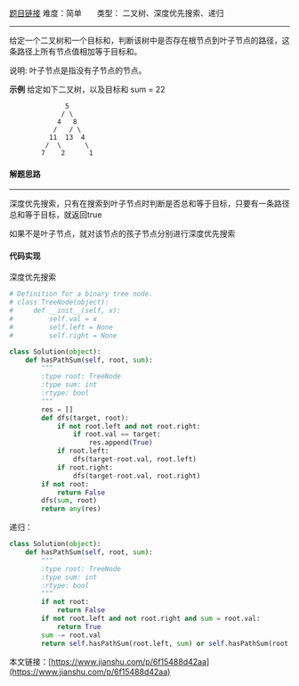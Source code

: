  [题目链接](https://leetcode-cn.com/problems/path-sum/)
难度：简单          &nbsp;&nbsp;&nbsp;&nbsp;&nbsp;&nbsp;类型：  二叉树、深度优先搜索、递归
***
 给定一个二叉树和一个目标和，判断该树中是否存在根节点到叶子节点的路径，这条路径上所有节点值相加等于目标和。

说明: 叶子节点是指没有子节点的节点。

**示例**
给定如下二叉树，以及目标和 sum = 22
```
              5
             / \
            4   8
           /   / \
          11  13  4
         /  \      \
        7    2      1
```
#### 解题思路
***
 深度优先搜索，只有在搜索到叶子节点时判断是否总和等于目标，只要有一条路径总和等于目标，就返回true

如果不是叶子节点，就对该节点的孩子节点分别进行深度优先搜索

#### 代码实现
深度优先搜索
```python
# Definition for a binary tree node.
# class TreeNode(object):
#     def __init__(self, x):
#         self.val = x
#         self.left = None
#         self.right = None

class Solution(object):
    def hasPathSum(self, root, sum):
        """
        :type root: TreeNode
        :type sum: int
        :rtype: bool
        """
        res = []
        def dfs(target, root):
            if not root.left and not root.right:
                if root.val == target:
                    res.append(True)
            if root.left:
                dfs(target-root.val, root.left)
            if root.right:
                dfs(target-root.val, root.right)
        if not root:
            return False
        dfs(sum, root)
        return any(res)
```
递归：
```python
class Solution(object):
    def hasPathSum(self, root, sum):
        """
        :type root: TreeNode
        :type sum: int
        :rtype: bool
        """
        if not root:
            return False
        if not root.left and not root.right and sum = root.val:
            return True
        sum -= root.val
        return self.hasPathSum(root.left, sum) or self.hasPathSum(root.right, sum)
```
本文链接：[https://www.jianshu.com/p/6f15488d42aa](https://www.jianshu.com/p/6f15488d42aa)

 
